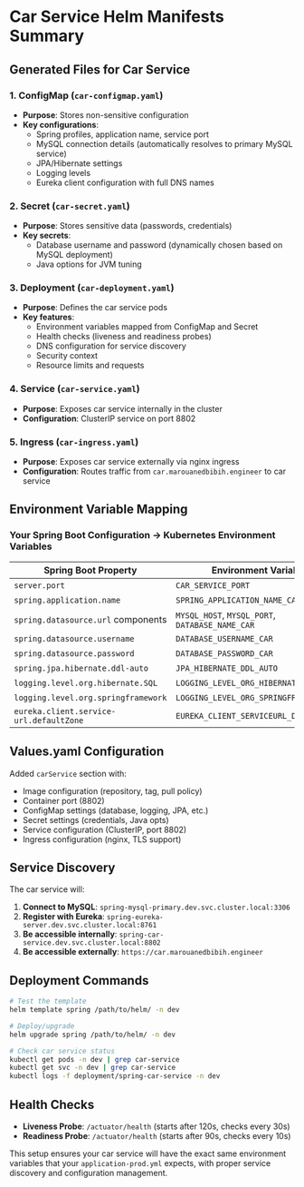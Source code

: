 # Car Service Helm Manifests Summary

## Generated Files for Car Service

### 1. ConfigMap (`car-configmap.yaml`)
- **Purpose**: Stores non-sensitive configuration
- **Key configurations**:
  - Spring profiles, application name, service port
  - MySQL connection details (automatically resolves to primary MySQL service)
  - JPA/Hibernate settings
  - Logging levels
  - Eureka client configuration with full DNS names

### 2. Secret (`car-secret.yaml`)
- **Purpose**: Stores sensitive data (passwords, credentials)
- **Key secrets**:
  - Database username and password (dynamically chosen based on MySQL deployment)
  - Java options for JVM tuning

### 3. Deployment (`car-deployment.yaml`)
- **Purpose**: Defines the car service pods
- **Key features**:
  - Environment variables mapped from ConfigMap and Secret
  - Health checks (liveness and readiness probes)
  - DNS configuration for service discovery
  - Security context
  - Resource limits and requests

### 4. Service (`car-service.yaml`)
- **Purpose**: Exposes car service internally in the cluster
- **Configuration**: ClusterIP service on port 8802

### 5. Ingress (`car-ingress.yaml`)
- **Purpose**: Exposes car service externally via nginx ingress
- **Configuration**: Routes traffic from `car.marouanedbibih.engineer` to car service

## Environment Variable Mapping

### Your Spring Boot Configuration → Kubernetes Environment Variables

| Spring Boot Property | Environment Variable | Source |
|----------------------|---------------------|---------|
| `server.port` | `CAR_SERVICE_PORT` | ConfigMap |
| `spring.application.name` | `SPRING_APPLICATION_NAME_CAR` | ConfigMap |
| `spring.datasource.url` components | `MYSQL_HOST`, `MYSQL_PORT`, `DATABASE_NAME_CAR` | ConfigMap |
| `spring.datasource.username` | `DATABASE_USERNAME_CAR` | Secret |
| `spring.datasource.password` | `DATABASE_PASSWORD_CAR` | Secret |
| `spring.jpa.hibernate.ddl-auto` | `JPA_HIBERNATE_DDL_AUTO` | ConfigMap |
| `logging.level.org.hibernate.SQL` | `LOGGING_LEVEL_ORG_HIBERNATE_SQL` | ConfigMap |
| `logging.level.org.springframework` | `LOGGING_LEVEL_ORG_SPRINGFRAMEWORK` | ConfigMap |
| `eureka.client.service-url.defaultZone` | `EUREKA_CLIENT_SERVICEURL_DEFAULTZONE` | ConfigMap |

## Values.yaml Configuration

Added `carService` section with:
- Image configuration (repository, tag, pull policy)
- Container port (8802)
- ConfigMap settings (database, logging, JPA, etc.)
- Secret settings (credentials, Java opts)
- Service configuration (ClusterIP, port 8802)
- Ingress configuration (nginx, TLS support)

## Service Discovery

The car service will:
1. **Connect to MySQL**: `spring-mysql-primary.dev.svc.cluster.local:3306`
2. **Register with Eureka**: `spring-eureka-server.dev.svc.cluster.local:8761`
3. **Be accessible internally**: `spring-car-service.dev.svc.cluster.local:8802`
4. **Be accessible externally**: `https://car.marouanedbibih.engineer`

## Deployment Commands

```bash
# Test the template
helm template spring /path/to/helm/ -n dev

# Deploy/upgrade
helm upgrade spring /path/to/helm/ -n dev

# Check car service status
kubectl get pods -n dev | grep car-service
kubectl get svc -n dev | grep car-service
kubectl logs -f deployment/spring-car-service -n dev
```

## Health Checks

- **Liveness Probe**: `/actuator/health` (starts after 120s, checks every 30s)
- **Readiness Probe**: `/actuator/health` (starts after 90s, checks every 10s)

This setup ensures your car service will have the exact same environment variables that your `application-prod.yml` expects, with proper service discovery and configuration management.
